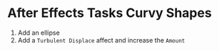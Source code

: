 # After Effects Tasks Curvy Shapes

1. Add an ellipse
2. Add a `Turbulent Displace` affect and increase the `Amount`

